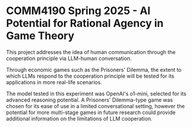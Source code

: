 # COMM4190 Spring 2025 - AI Potential for Rational Agency in Game Theory

This project addresses the idea of human communication through the cooperation principle via LLM-human conversation. 

Through economic games such as the Prisoners' Dilemma, the extent to which LLMs respond to the cooperation principle will be tested for its applications in more real-life scenarios.

The model tested in this experiment was OpenAI's o1-mini, selected for its advanced reasoning potential. A Prisoners' Dilemma-type game was chosen for its ease of use in a limited conversational setting, however the potential for more multi-stage games in future research could provide additional information on the limitations of LLM cooperation.